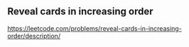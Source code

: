## Reveal cards in increasing order
https://leetcode.com/problems/reveal-cards-in-increasing-order/description/
